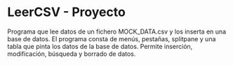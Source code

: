 # LeerCSV - Proyecto

Programa que lee datos de un fichero MOCK_DATA.csv y los inserta en una base de datos. El programa consta de menús, pestañas, splitpane
y una tabla que pinta los datos de la base de datos. Permite inserción, modificación, búsqueda y borrado de datos.
